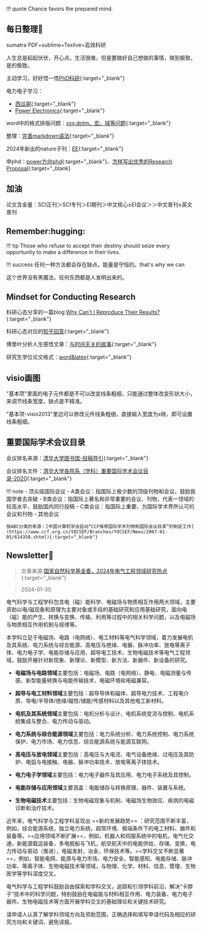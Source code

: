 !!! quote
    Chance favors the prepared mind.

## 每日整理:memo:
sumatra PDF+sublime+Texlive=高效科研

人生总是起起伏伏，开心点。生活很难，但是要做好自己想做的事情，做到极致，是的极致。

主动学习，好好悟一悟[PhD科研](https://zhuanlan.zhihu.com/p/477439202){:target="_blank"}

电力电子学习：

- [西瓜粥](https://space.bilibili.com/287344644/?spm_id_from=333.999.0.0){:target="_blank"}
- [Power Electronics](https://www.coursera.org/specializations/power-electronics#instructors){:target="_blank"}

word中的格式排版问题：[xxx.dotm、宏、域等问题](https://shuiyuan.sjtu.edu.cn/t/topic/78768){:target="_blank"}

整理：[完善markdown语法](https://teedoc.neucrack.com/get_started/zh/syntax/syntax_markdown.html){:target="_blank"}

2024年新出的nature子刊：[EE](https://www.nature.com/natrevelectreng/){:target="_blank"}

申phd：[power方向phd](https://www.zhihu.com/question/53550296){:target="_blank"}、[怎样写出优秀的Research Proposal](https://www.zhihu.com/question/23695058){:target="_blank}

## 加油
论文含金量：SCI正刊＞SCI专刊＞EI期刊＞中文核心≥EI会议＞＞中文普刊≥英文普刊

## Remember:hugging:
!!! tip
    Those who refuse to accept their destiny should seize every opportunity to make a difference in their lives.

!!! success
    任何一种方法都会存在缺点。能量是守恒的。that's why we can 

这个世界没有黑魔法，任何东西都是人发明出来的。

## Mindset for Conducting Research

科研心态分享的一篇blog:[Why Can't I Reproduce Their Results?](https://theorangeduck.com/page/reproduce-their-results){:target="_blank"}

科研心态对应的[知乎回答](https://www.zhihu.com/question/364269312/answer/3107942044){:target="_blank"}

傅里叶分析人生感悟文章：[与时间无关的故事](https://www.zhihu.com/search?type=content&q=Heinrich){:target="_blank"}

研究生学位论文格式：[word&latex](https://www.seiee.sjtu.edu.cn/xzzx_xzzq_yjs.html){:target="_blank"}

## visio画图
"基本项"里面的电子元件都是不可以改变线条粗细，只能通过整体改变形状大小，来调节线条宽度，缺点是不精准。

"基本项-visio2013"里边可以修改元件线条粗细，直接输入宽度为x磅，即可设置线条粗细。

## 重要国际学术会议目录

会议排名来源：[清华大学图书馆-投稿导引](https://lib.tsinghua.edu.cn/kyzc/tgdy.htm){:target="_blank"}

会议排名文件：[清华大学各院系（学科）重要国际学术会议目录-2020](){:target="_blank"}

!!! note
    - 顶尖级国际会议
    - A类会议：指国际上极少数的顶级刊物和会议，鼓励我国学者去突破
    - B类会议：指国际上著名和非常重要的会议、刊物，代表一领域的较高水平，鼓励国内同行投稿
    - C类会议：指国际上重要、为国际学术界所认可的会议和刊物
    - 其他会议

    按ABC分类的来源：[中国计算机学会启动“CCF推荐国际学术刊物和国际会议目录”的制定工作](https://www.ccf.org.cn/YOCSEF/Branches/YOCSEF/News/2007-01-05/614350.shtml){:target="_blank"}

## Newsletter:newspaper:
>文章来源:[国家自然科学基金委，2024年电气工程领域研究热点](https://www.nsfc.gov.cn/publish/portal0/tab1514/info91204.htm){:target="_blank"}

>2024-01-30

电气科学与工程学科包含电（磁）能科学、电磁场与物质相互作用两大领域，主要资助以电/磁现象和原理为主要对象或手段的基础研究和应用基础研究，面向电（磁）能的产生、转换与变换、传输、利用等过程中的相关科学问题，以及电磁场与物质相互作用机制与规律等。

本学科立足于电磁场、电路（电网络）、电工材料等电气科学领域，着力发展电机及其系统、电力系统与综合能源、高电压与绝缘、电器、脉冲功率、放电等离子体、电力电子学、电能存储与应用、超导电工技术、生物电磁技术等电气工程领域，鼓励开展针对新现象、新理论、新模型、新方法、新器件、新设备的研究。

- **电磁场与电路领域**主要包括：电磁场、电路（电网络）、静电、电磁测量与传感、新型能量转换与电能传输技术、电磁环境和电磁兼容。

- **超导与电工材料领域**主要包括：超导导体和磁体、超导电力技术、工程电介质、导电/半导体/绝缘/磁性/储能/传感材料以及其他电工新材料。

- **电机及其系统领域**主要包括：电机分析与设计、电机系统变流与控制、电机系统集成与整合、电力传动与驱动。
  
- **电力系统与综合能源领域**主要包括：电力系统分析、电力系统控制、电力系统保护、电力市场、电力信息、综合能源系统与能源互联网。
  
- **高电压与放电领域**主要包括：高电压与大电流、电气设备绝缘、过电压及其防护、电弧与电接触、电器、脉冲功率技术、放电等离子体技术。
  
- **电力电子学领域**主要包括：电力电子器件及其应用、电力电子系统及其控制。
  
- **电能存储与应用领域**主要涵盖：电能储存与转换原理、器件、装置与系统。
  
- **生物电磁技术**主要包括：生物电磁现象与机制、电磁场生物效应、疾病的电磁诊断和治疗技术。

近年来，电气科学与工程学科呈现出 ==新的发展趋势== ：研究范围不断丰富，例如，综合能源系统，独立电力系统，超常环境、极端条件下的电工材料、器件和装备等。==应用领域不断扩展==，例如，机器人和伺服系统中的电机，电气化交通，新能源载运装备，多电舰船与飞机，航空航天中的电能供给、存储、变换，电力传动与驱动（推进），电磁发射，冶金，环保技术等。==学科交叉不断显著==，例如，智能电网、能源与电力市场、电力安全、智能感知、电能存储、脉冲功率、等离子体、生物电磁技术等领域，与物理、化学、材料、信息、管理、生物医学等学科深度交叉。

电气科学与工程学科鼓励自由探索和学科交叉，追踪和引领学科前沿，解决“卡脖子”技术中的科学问题，特别鼓励在电磁能与材料相互作用、电力装备、电力电子器件、生物电磁技术等方面开展学科交叉的基础理论和关键技术研究。

请申请人认真了解学科领域方向及资助范围，正确选择和填写申请代码及相应的研究方向和关键词，避免误报。

